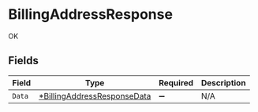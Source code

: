 # BillingAddressResponse

OK


## Fields

| Field                                                                            | Type                                                                             | Required                                                                         | Description                                                                      |
| -------------------------------------------------------------------------------- | -------------------------------------------------------------------------------- | -------------------------------------------------------------------------------- | -------------------------------------------------------------------------------- |
| `Data`                                                                           | [*BillingAddressResponseData](../../models/shared/billingaddressresponsedata.md) | :heavy_minus_sign:                                                               | N/A                                                                              |